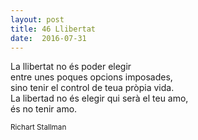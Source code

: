 ```yaml
---
layout: post
title: 46 Llibertat
date:  2016-07-31
---
```


La llibertat no és poder elegir<br />
entre unes poques opcions imposades,<br />
sino tenir el control de teua pròpia vida.<br />
La libertad no és elegir qui serà el teu amo,<br />
és no tenir amo.<br />

<small>Richart Stallman</small>
